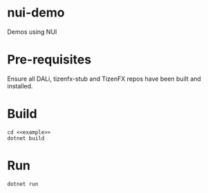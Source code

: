 # nui-demo
Demos using NUI

# Pre-requisites
Ensure all DALi, tizenfx-stub and TizenFX repos have been built and installed.

# Build
```
cd <<example>>
dotnet build
```

# Run
```
dotnet run
```
